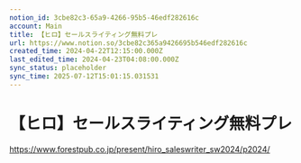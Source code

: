 ```yaml
---
notion_id: 3cbe82c3-65a9-4266-95b5-46edf282616c
account: Main
title: 【ヒロ】セールスライティング無料プレ
url: https://www.notion.so/3cbe82c365a9426695b546edf282616c
created_time: 2024-04-22T12:15:00.000Z
last_edited_time: 2024-04-23T04:08:00.000Z
sync_status: placeholder
sync_time: 2025-07-12T15:01:15.031531
---
```

# 【ヒロ】セールスライティング無料プレ

https://www.forestpub.co.jp/present/hiro_saleswriter_sw2024/p2024/